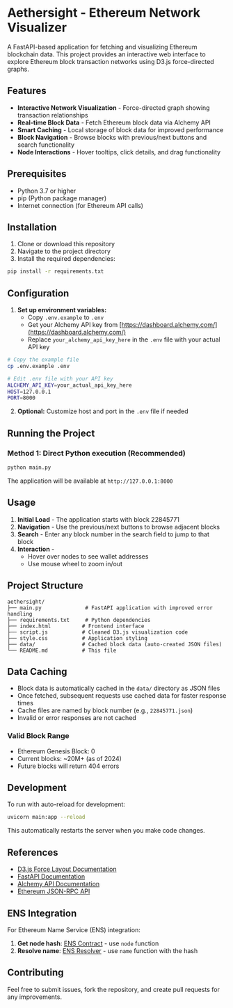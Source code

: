 # Aethersight - Ethereum Network Visualizer

A FastAPI-based application for fetching and visualizing Ethereum blockchain data. This project provides an interactive web interface to explore Ethereum block transaction networks using D3.js force-directed graphs.

## Features

- **Interactive Network Visualization** - Force-directed graph showing transaction relationships
- **Real-time Block Data** - Fetch Ethereum block data via Alchemy API
- **Smart Caching** - Local storage of block data for improved performance
- **Block Navigation** - Browse blocks with previous/next buttons and search functionality
- **Node Interactions** - Hover tooltips, click details, and drag functionality

## Prerequisites

- Python 3.7 or higher
- pip (Python package manager)
- Internet connection (for Ethereum API calls)

## Installation

1. Clone or download this repository
2. Navigate to the project directory
3. Install the required dependencies:

```bash
pip install -r requirements.txt
```

## Configuration

1. **Set up environment variables:**
   - Copy `.env.example` to `.env`
   - Get your Alchemy API key from [https://dashboard.alchemy.com/](https://dashboard.alchemy.com/)
   - Replace `your_alchemy_api_key_here` in the `.env` file with your actual API key

```bash
# Copy the example file
cp .env.example .env

# Edit .env file with your API key
ALCHEMY_API_KEY=your_actual_api_key_here
HOST=127.0.0.1
PORT=8000
```

2. **Optional:** Customize host and port in the `.env` file if needed

## Running the Project

### Method 1: Direct Python execution (Recommended)
```bash
python main.py
```

The application will be available at `http://127.0.0.1:8000`

## Usage

1. **Initial Load** - The application starts with block 22845771
2. **Navigation** - Use the previous/next buttons to browse adjacent blocks
3. **Search** - Enter any block number in the search field to jump to that block
4. **Interaction** - 
   - Hover over nodes to see wallet addresses
   - Use mouse wheel to zoom in/out

## Project Structure

```
aethersight/
├── main.py              # FastAPI application with improved error handling
├── requirements.txt     # Python dependencies
├── index.html          # Frontend interface
├── script.js           # Cleaned D3.js visualization code
├── style.css           # Application styling
├── data/               # Cached block data (auto-created JSON files)
└── README.md           # This file
```

## Data Caching

- Block data is automatically cached in the `data/` directory as JSON files
- Once fetched, subsequent requests use cached data for faster response times
- Cache files are named by block number (e.g., `22845771.json`)
- Invalid or error responses are not cached

### Valid Block Range
- Ethereum Genesis Block: 0
- Current blocks: ~20M+ (as of 2024)
- Future blocks will return 404 errors

## Development

To run with auto-reload for development:
```bash
uvicorn main:app --reload
```

This automatically restarts the server when you make code changes.

## References

- [D3.js Force Layout Documentation](https://d3js.org/d3-force)
- [FastAPI Documentation](https://fastapi.tiangolo.com/)
- [Alchemy API Documentation](https://docs.alchemy.com/)
- [Ethereum JSON-RPC API](https://ethereum.org/en/developers/docs/apis/json-rpc/)

## ENS Integration

For Ethereum Name Service (ENS) integration:

1. **Get node hash**: [ENS Contract](https://etherscan.io/address/0x084b1c3c81545d370f3634392de611caabff8148#readContract) - use `node` function
2. **Resolve name**: [ENS Resolver](https://etherscan.io/address/0xA2C122BE93b0074270ebeE7f6b7292C7deB45047#readContract) - use `name` function with the hash

## Contributing

Feel free to submit issues, fork the repository, and create pull requests for any improvements.
